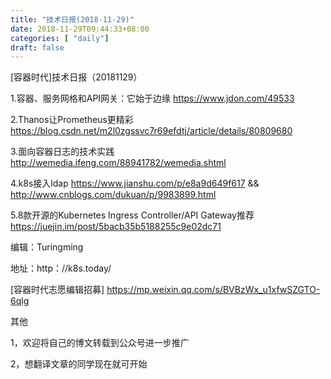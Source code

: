 ```yaml
--- 
title: "技术日报(2018-11-29)" 
date: 2018-11-29T09:44:33+08:00
categories: [ "daily"]
draft: false
---
```

[容器时代]技术日报（20181129）

1.容器、服务网格和API网关：它始于边缘 https://www.jdon.com/49533

2.Thanos让Prometheus更精彩 https://blog.csdn.net/m2l0zgssvc7r69efdtj/article/details/80809680

3.面向容器日志的技术实践 http://wemedia.ifeng.com/88941782/wemedia.shtml

4.k8s接入ldap https://www.jianshu.com/p/e8a9d649f617 && http://www.cnblogs.com/dukuan/p/9983899.html

5.8款开源的Kubernetes Ingress Controller/API Gateway推荐 https://juejin.im/post/5bacb35b5188255c9e02dc71

编辑：Turingming

地址：http：//k8s.today/

[容器时代志愿编辑招募] https://mp.weixin.qq.com/s/BVBzWx_u1xfwSZGTO-6qlg

其他

1，欢迎将自己的博文转载到公众号进一步推广

2，想翻译文章的同学现在就可开始

